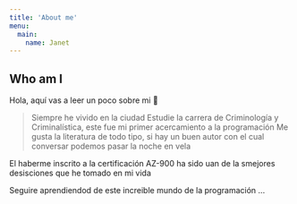 ```yaml
---
title: 'About me'
menu:
  main:
    name: Janet
---
```


## Who am I

Hola, aquí vas a leer un poco sobre mi 🤩

> Siempre he vivido en la ciudad
> Estudie la carrera de Criminología y Criminalística, este fue mi primer acercamiento a la programación
> Me gusta la literatura de todo tipo, si hay un buen autor con el cual conversar podemos pasar la noche en vela 

El haberme inscrito a la certificación AZ-900 ha sido uan de la smejores desisciones que he tomado en mi vida

Seguire aprendiendod de este increible mundo de la programación ...

